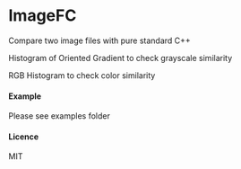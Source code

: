 # ImageFC
Compare two image files with pure standard C++

Histogram of Oriented Gradient to check grayscale similarity

RGB Histogram to check color similarity

#### Example

Please see examples folder

#### Licence

MIT
